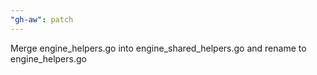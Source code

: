 ```yaml
---
"gh-aw": patch
---
```


Merge engine_helpers.go into engine_shared_helpers.go and rename to engine_helpers.go
